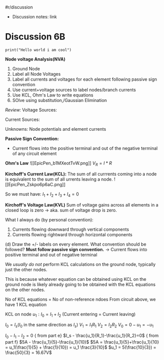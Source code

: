 #r/discussion
- Discussion notes: link

# Discussion 6B
```jupyter
print("Hello world i am cool")
```
**Node voltage Analysis(NVA)**

1) Ground Node
2) Label all Node Voltages
3) Label all currents and voltages for each element following passive sign convention
4) Use current+voltage sources to label nodes/branch currents
5) Use KCL, Ohm's Law to write equations
6) SOlve using substitution,/Gaussian Elimination

*Review:*
Voltage Sources:

Current Sources:

Unknowns: Node potentials and element currents

**Passive Sign Convention:**
- Current flows into the positive terminal and out of the negative terminal of any circuit element

**Ohm's Law**
![[EpicPen_b1MXeotTvW.png]]
$V_R = I*R$

**Kirchoff's Current Law(KCL):**
The sum of all currrents coming into a node is equivalent to the sum of all urrents leaving a node.
![[EpicPen_Zskpo6p6aC.png]]

So we must have:
$I_1+I_2+I_3+I_4=0$

**Kirchoff's Voltage Law(KVL)**
Sum of voltage gains across all elements in a closed loop is zero
-> aka. sum of voltage drop is zero.

What I always do (by personal convention):
1) Currents flowing downward through vertical components
2) Currents flowing rightward through horizontal components

(d) Draw the +/- labels on every element. What convention should be followed?
**Must follow passive sign convention.**
-> Current flows into positive terminal and out of negative terminal

We *usually do not* perform KCL calculations on the ground node, typically just the other nodes.

This is because whatever equation can be obtained using KCL on the ground node is likely already going to be obtained with the KCL equations on the other nodes.

No of KCL equations = No of non-reference ndoes
From circuit above, we have 1 KCL equation

KCL on node $u_1: I_0 = I_1 + I_2$
(Current entering = Current leaving)

$I_0 = I_s$($I_0$ in the same direction as $I_s$)
$V_1 = I_1R_1$
$V_2 = I_2R_2$
$V_0 = 0-u_1 = -u_1$

$I_0 - I_1 - I_2 = 0$ { from part e}
$I_s - \frac{u_1}{R_1}-\frac{u_1}{R_2}=0$ { from part f}
$5A - \frac{u_1}{5}-\frac{u_1}{10}$ 
$5A = \frac{u_1}{5}+\frac{u_1}{10} = u_1(\frac{1}{5} + \frac{1}{10}) = u_1 \frac{3}{10}$
$u_1 = 5(\frac{10}{3}) = \frac{50}{3} = 16.67V$
